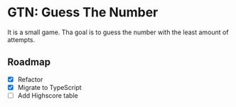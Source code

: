 # GTN: Guess The Number

It is a small game. Tha goal is to guess the number with the least amount of attempts.

## Roadmap
- [x] Refactor
- [x] Migrate to TypeScript
- [ ] Add Highscore table
